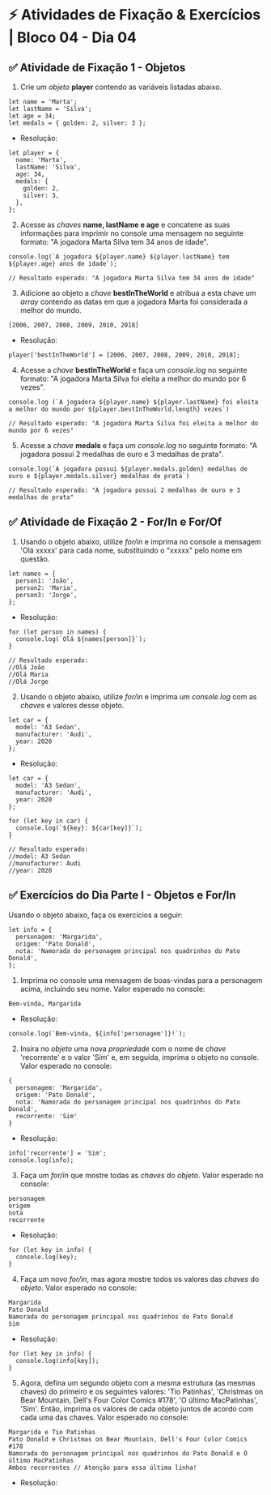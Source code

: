 # &#9889; Atividades de Fixação & Exercícios | Bloco 04 - Dia 04

## &#9989; Atividade de Fixação 1 - Objetos

1. Crie um *objeto* **player** contendo as variáveis listadas abaixo.
```
let name = 'Marta';
let lastName = 'Silva';
let age = 34;
let medals = { golden: 2, silver: 3 };
```
- Resolução:
```
let player = {
  name: 'Marta',
  lastName: 'Silva',
  age: 34,
  medals: {
    golden: 2,
    silver: 3,
  },
};
```

2. Acesse as *chaves* **name, lastName e age** e concatene as suas informações para imprimir no console uma mensagem no seguinte formato: "A jogadora Marta Silva tem 34 anos de idade".
```
console.log(`A jogadora ${player.name} ${player.lastName} tem ${player.age} anos de idade`);

// Resultado esperado: "A jogadora Marta Silva tem 34 anos de idade"
```

3. Adicione ao objeto a *chave* **bestInTheWorld** e atribua a esta chave um *array* contendo as datas em que a jogadora Marta foi considerada a melhor do mundo.
```
[2006, 2007, 2008, 2009, 2010, 2018]
```
- Resolução:
```
player['bestInTheWorld'] = [2006, 2007, 2008, 2009, 2010, 2018];
```

4. Acesse a *chave* **bestInTheWorld** e faça um *console.log* no seguinte formato: "A jogadora Marta Silva foi eleita a melhor do mundo por 6 vezes".
```
console.log (`A jogadora ${player.name} ${player.lastName} foi eleita a melhor do mundo por ${player.bestInTheWorld.length} vezes`)

// Resultado esperado: "A jogadora Marta Silva foi eleita a melhor do mundo por 6 vezes"
```

5. Acesse a *chave* **medals** e faça um *console.log* no seguinte formato: "A jogadora possui 2 medalhas de ouro e 3 medalhas de prata".
```
console.log(`A jogadora possui ${player.medals.golden} medalhas de ouro e ${player.medals.silver} medalhas de prata`)

// Resultado esperado: "A jogadora possui 2 medalhas de ouro e 3 medalhas de prata"
```

## &#9989; Atividade de Fixação 2 - For/In e For/Of

1. Usando o objeto abaixo, utilize *for/in* e imprima no console a mensagem 'Olá xxxxx' para cada nome, substituindo o "xxxxx" pelo nome em questão.
```
let names = {
  person1: 'João',
  person2: 'Maria',
  person3: 'Jorge',
};
```
- Resolução:
```
for (let person in names) {
  console.log(`Olá ${names[person]}`);
}

// Resultado esperado:
//Olá João
//Olá Maria
//Olá Jorge
```

2. Usando o objeto abaixo, utilize *for/in* e imprima um *console.log* com as *chaves* e valores desse objeto.

```
let car = {
  model: 'A3 Sedan',
  manufacturer: 'Audi',
  year: 2020
};
```
- Resolução:
```
let car = {
  model: 'A3 Sedan',
  manufacturer: 'Audi',
  year: 2020
};

for (let key in car) {
  console.log(`${key}: ${car[key]}`);
}

// Resultado esperado:
//model: A3 Sedan
//manufacturer: Audi
//year: 2020
```

## &#9989; Exercícios do Dia Parte I - Objetos e For/In
Usando o objeto abaixo, faça os exercícios a seguir:
```
let info = {
  personagem: 'Margarida',
  origem: 'Pato Donald',
  nota: 'Namorada do personagem principal nos quadrinhos do Pato Donald',
};
```
1. Imprima no console uma mensagem de boas-vindas para a personagem acima, incluindo seu nome. Valor esperado no console:
```
Bem-vinda, Margarida
```
- Resolução:
```
console.log(`Bem-vinda, ${info['personagem']}!`);
```
2. Insira no *objeto* uma nova *propriedade* com o nome de *chave* 'recorrente' e o valor 'Sim' e, em seguida, imprima o objeto no console. Valor esperado no console:
```
{
  personagem: 'Margarida',
  origem: 'Pato Donald',
  nota: 'Namorada do personagem principal nos quadrinhos do Pato Donald',
  recorrente: 'Sim'
}
```
- Resolução:
```
info['recorrente'] = 'Sim';
console.log(info);
```

3. Faça um *for/in* que mostre todas as *chaves* do *objeto*. Valor esperado no console:
```
personagem
origem
nota
recorrente
```
- Resolução:
```
for (let key in info) {
  console.log(key);
}
```

4. Faça um novo *for/in*, mas agora mostre todos os valores das *chaves* do *objeto*. Valor esperado no console:
```
Margarida
Pato Donald
Namorada do personagem principal nos quadrinhos do Pato Donald
Sim
```
- Resolução:
```
for (let key in info) {
  console.log(info[key]);
}
```

5. Agora, defina um segundo objeto com a mesma estrutura (as mesmas chaves) do primeiro e os seguintes valores: 'Tio Patinhas', 'Christmas on Bear Mountain, Dell's Four Color Comics #178', 'O último MacPatinhas', 'Sim'. Então, imprima os valores de cada objeto juntos de acordo com cada uma das chaves. Valor esperado no console:
```
Margarida e Tio Patinhas
Pato Donald e Christmas on Bear Mountain, Dell's Four Color Comics #178
Namorada do personagem principal nos quadrinhos do Pato Donald e O último MacPatinhas
Ambos recorrentes // Atenção para essa última linha!
```
- Resolução:
```

```